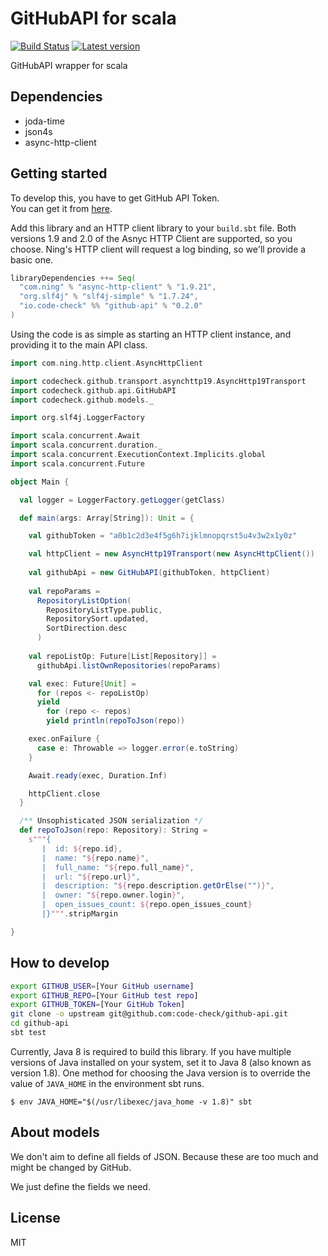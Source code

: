# GitHubAPI for scala
[![Build Status](https://travis-ci.org/code-check/github-api-scala.svg?branch=master)](https://travis-ci.org/code-check/github-api-scala)
[![Latest version](https://index.scala-lang.org/code-check/github-api-scala/github-api/latest.svg?color=orange)](https://index.scala-lang.org/code-check/github-api-scala)

GitHubAPI wrapper for scala

## Dependencies
- joda-time
- json4s
- async-http-client

## Getting started

To develop this, you have to get GitHub API Token.  
You can get it from [here](https://github.com/settings/applications).

Add this library and an HTTP client library to your `build.sbt` file.
Both versions 1.9 and 2.0 of the Asnyc HTTP Client are supported, so
you choose.  Ning's HTTP client will request a log binding, so we'll
provide a basic one.

```scala
libraryDependencies ++= Seq(
  "com.ning" % "async-http-client" % "1.9.21",
  "org.slf4j" % "slf4j-simple" % "1.7.24",
  "io.code-check" %% "github-api" % "0.2.0"
)
```

Using the code is as simple as starting an HTTP client instance, and
providing it to the main API class.

```scala
import com.ning.http.client.AsyncHttpClient

import codecheck.github.transport.asynchttp19.AsyncHttp19Transport
import codecheck.github.api.GitHubAPI
import codecheck.github.models._

import org.slf4j.LoggerFactory

import scala.concurrent.Await
import scala.concurrent.duration._
import scala.concurrent.ExecutionContext.Implicits.global
import scala.concurrent.Future

object Main {

  val logger = LoggerFactory.getLogger(getClass)

  def main(args: Array[String]): Unit = {

    val githubToken = "a0b1c2d3e4f5g6h7ijklmnopqrst5u4v3w2x1y0z"

    val httpClient = new AsyncHttp19Transport(new AsyncHttpClient())
    
    val githubApi = new GitHubAPI(githubToken, httpClient)
    
    val repoParams =
      RepositoryListOption(
        RepositoryListType.public,
        RepositorySort.updated,
        SortDirection.desc
      )
    
    val repoListOp: Future[List[Repository]] =
      githubApi.listOwnRepositories(repoParams)

    val exec: Future[Unit] =
      for (repos <- repoListOp) 
      yield
        for (repo <- repos)
        yield println(repoToJson(repo))

    exec.onFailure {
      case e: Throwable => logger.error(e.toString)
    }

    Await.ready(exec, Duration.Inf)

    httpClient.close
  }

  /** Unsophisticated JSON serialization */
  def repoToJson(repo: Repository): String =
    s"""{
       |  id: ${repo.id},
       |  name: "${repo.name}",
       |  full_name: "${repo.full_name}",
       |  url: "${repo.url}",
       |  description: "${repo.description.getOrElse("")}",
       |  owner: "${repo.owner.login}",
       |  open_issues_count: ${repo.open_issues_count}
       |}""".stripMargin

}
```

## How to develop

``` bash
export GITHUB_USER=[Your GitHub username] 
export GITHUB_REPO=[Your GitHub test repo] 
export GITHUB_TOKEN=[Your GitHub Token] 
git clone -o upstream git@github.com:code-check/github-api.git
cd github-api
sbt test
```

Currently, Java 8 is required to build this library.  If you have
multiple versions of Java installed on your system, set it to Java 8
(also known as version 1.8).  One method for choosing the Java version
is to override the value of `JAVA_HOME` in the environment sbt runs.

```
$ env JAVA_HOME="$(/usr/libexec/java_home -v 1.8)" sbt
```

## About models
We don't aim to define all fields of JSON.
Because these are too much and might be changed by GitHub.

We just define the fields we need.

## License
MIT